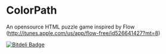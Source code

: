 ColorPath
=========

An opensource HTML puzzle game inspired by Flow (http://itunes.apple.com/us/app/flow-free/id526641427?mt=8)

[![Bitdeli Badge](https://d2weczhvl823v0.cloudfront.net/souravray/colorpaths/trend.png)](https://bitdeli.com/free "Bitdeli Badge")

